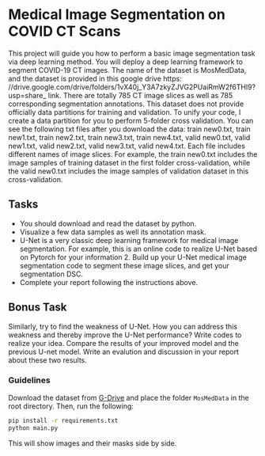 # Medical Image Segmentation on COVID CT Scans

This project will guide you how to perform a basic image segmentation task via deep learning method. You will deploy a deep learning framework to segment COVID-19 CT images. The name of the dataset is MosMedData, and the dataset is provided in this google drive https: //drive.google.com/drive/folders/1vX40j_Y3A7zkyZJVG2PUaiRmW2f6THl9?usp=share_ link. There are totally 785 CT image slices as well as 785 corresponding segmentation annotations. This dataset does not provide officially data partitions for training and validation. To unify your code, I create a data partition for you to perform 5-folder cross validation. You can see the following txt files after you download the data: train new0.txt, train new1.txt, train new2.txt, train new3.txt, train new4.txt, valid new0.txt, valid new1.txt, valid new2.txt, valid new3.txt, valid new4.txt. Each file includes different names of image slices. For example, the train new0.txt includes the image samples of training dataset in the first folder cross-validation, while the valid new0.txt includes the image samples of validation dataset in this cross-validation.

## Tasks

- You should download and read the dataset by python.
- Visualize a few data samples as well its annotation mask.
- U-Net is a very classic deep learning framework for medical image segmentation. For example, this is an online code to realize U-Net based on Pytorch for your information 2. Build up your U-Net medical image segmentation code to segment these image slices, and get your segmentation DSC.
- Complete your report following the instructions above.

## Bonus Task

Similarly, try to find the weakness of U-Net. How you can address this weakness and thereby improve the U-Net performance? Write codes to realize your idea. Compare the results of your improved model and the previous U-net model. Write an evalution and discussion in your report about these two results.

### Guidelines

Download the dataset from [G-Drive](https://drive.google.com/drive/folders/1vX40j_Y3A7zkyZJVG2PUaiRmW2f6THl9) and place the folder `MosMedData` in the root directory. Then, run the following:
```bash
pip install -r requirements.txt
python main.py
```
This will show images and their masks side by side.
